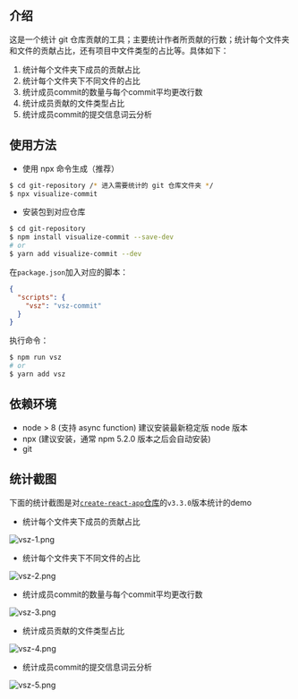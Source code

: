 ## 介绍
这是一个统计 git 仓库贡献的工具；主要统计作者所贡献的行数；统计每个文件夹和文件的贡献占比，还有项目中文件类型的占比等。具体如下：

1. 统计每个文件夹下成员的贡献占比
2. 统计每个文件夹下不同文件的占比
3. 统计成员commit的数量与每个commit平均更改行数
4. 统计成员贡献的文件类型占比
5. 统计成员commit的提交信息词云分析

## 使用方法

* 使用 npx 命令生成（推荐）

```bash
$ cd git-repository /* 进入需要统计的 git 仓库文件夹 */
$ npx visualize-commit
```

* 安装包到对应仓库

```bash
$ cd git-repository
$ npm install visualize-commit --save-dev
# or
$ yarn add visualize-commit --dev
```

在`package.json`加入对应的脚本：

```json
{
  "scripts": {
    "vsz": "vsz-commit"
  }
}
```

执行命令：

```bash
$ npm run vsz
# or
$ yarn add vsz
```

## 依赖环境

* node > 8 (支持 async function) 建议安装最新稳定版 node 版本
* npx (建议安装，通常 npm 5.2.0 版本之后会自动安装)
* git

## 统计截图
下面的统计截图是对[`create-react-app`仓库](https://github.com/facebook/create-react-app)的`v3.3.0`版本统计的demo

* 统计每个文件夹下成员的贡献占比

![vsz-1.png](https://i.loli.net/2020/04/16/GvIqZgNJBsuAUy9.png)

* 统计每个文件夹下不同文件的占比

![vsz-2.png](https://i.loli.net/2020/04/16/N71aEZRvFm85uA3.png)

* 统计成员commit的数量与每个commit平均更改行数

![vsz-3.png](https://i.loli.net/2020/04/16/l2y6HX8SzwtEJO3.png)

* 统计成员贡献的文件类型占比

![vsz-4.png](https://i.loli.net/2020/04/16/oGiWFhc457CbAdV.png)

* 统计成员commit的提交信息词云分析

![vsz-5.png](https://i.loli.net/2020/04/16/UerDEdBCoI6Qsbk.png)
